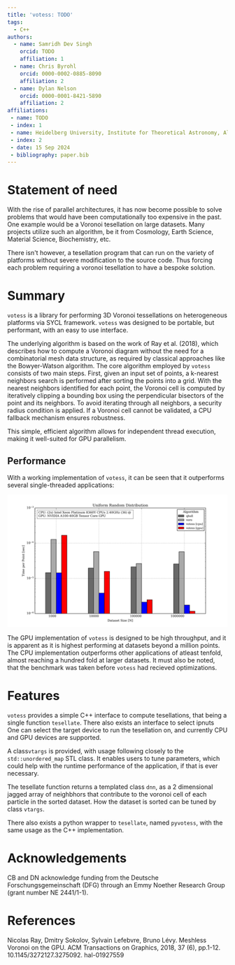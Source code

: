 ```yaml
---
title: 'votess: TODO'
tags:
  - C++
authors:
  - name: Samridh Dev Singh
    orcid: TODO
    affiliation: 1
  - name: Chris Byrohl
    orcid: 0000-0002-0885-8090
    affiliation: 2
  - name: Dylan Nelson
    orcid: 0000-0001-8421-5890
    affiliation: 2
affiliations:
 - name: TODO
 - index: 1
 - name: Heidelberg University, Institute for Theoretical Astronomy, Albert-Ueberle-Str. 2, 69120 Heideberg, Germany 
 - index: 2 
 - date: 15 Sep 2024 
 - bibliography: paper.bib
---
```



# Statement of need

With the rise of parallel architectures, it has now become possible to solve problems that would have been computationally too expensive in the past. One example would be a Voronoi tesellation on large datasets. Many projects utilize such an algorithm, be it from Cosmology, Earth Science, Material Science, Biochemistry, etc.

There isn't however, a tesellation program that can run on the variety of platforms without severe modification to the source code. Thus forcing each problem requiring a voronoi tesellation to have a bespoke solution.

# Summary

`votess` is a library for performing 3D Voronoi tessellations on heterogeneous platforms via SYCL framework. `votess` was designed to be portable, but performant, with an easy to use interface.

The underlying algorithm is based on the work of Ray et al. (2018), which describes how to compute a Voronoi diagram without the need for a combinatorial mesh data structure, as required by classical approaches like the Bowyer-Watson algorithm. The core algorithm employed by `votess` consists of two main steps. First, given an input set of points, a k-nearest neighbors search is performed after sorting the points into a grid. With the nearest neighbors identified for each point, the Voronoi cell is computed by iteratively clipping a bounding box using the perpendicular bisectors of the point and its neighbors. To avoid iterating through all neighbors, a security radius condition is applied. If a Voronoi cell cannot be validated, a CPU fallback mechanism ensures robustness.

This simple, efficient algorithm allows for independent thread execution, making it well-suited for GPU parallelism.

## Performance
    
With a working implementation of `votess`, it can be seen that it outperforms several single-threaded applications:

![](./bar.png)

The GPU implementation of `votess` is designed to be high throughput, and it is
apparent as it is highest performing at datasets beyond a million points. The
CPU implementation outperforms other applications of atleast tenfold, almost
reaching a hundred fold at larger datasets. It must also be noted, that the
benchmark was taken before `votess` had recieved optimizations.

# Features

`votess` provides a simple C++ interface to compute tesellations, that being a single function `tesellate`. There also exists an interface to select ipnuts
One can select the target device to run the tesellation on, and currently CPU and GPU devices are supported. 

A class`vtargs` is provided, with usage following closely to the `std::unordered_map` STL class. It enables users to tune parameters, which could help with the runtime performance of the application, if that is ever necessary.

The tesellate function returns a templated class `dnn`, as a 2 dimensional jagged array of neighbhors that contribute to the voronoi cell of each particle in the sorted dataset. How the dataset is sorted can be tuned by class `vtargs`.

There also exists a python wrapper to `tesellate`, named `pyvotess`, with the same usage as the C++ implementation.

# Acknowledgements

CB and DN acknowledge funding from the Deutsche Forschungsgemeinschaft (DFG) through an Emmy Noether Research Group (grant number NE 2441/1-1).

# References

Nicolas Ray, Dmitry Sokolov, Sylvain Lefebvre, Bruno Lévy. Meshless Voronoi on the GPU. ACM Transactions on Graphics, 2018, 37 (6), pp.1-12. 10.1145/3272127.3275092. hal-01927559
